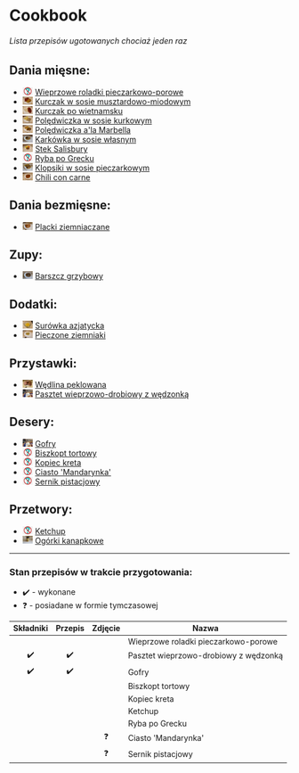 # Cookbook
###### Lista przepisów ugotowanych chociaż jeden raz 

## Dania mięsne:
- <img src='not-done.thumbnail.jpg' style='height: 1em;'> [Wieprzowe roladki pieczarkowo-porowe](meats/Wieprzowe_roladki_pieczarkowo-porowe.md)
- <img src='./meats/Kurczak_w_sosie_musztardowo-miodowym.thumbnail.jpg' style='height: 1em;'> [Kurczak w sosie musztardowo-miodowym](meats/Kurczak_w_sosie_musztardowo-miodowym.md)
- <img src='./meats/Kurczak_po_wietnamsku.thumbnail.jpg' style='height: 1em;'> [Kurczak po wietnamsku](meats/Kurczak_po_wietnamsku.md)
- <img src='./meats/Poledwiczka_w_sosie_kurkowym.thumbnail.jpg' style='height: 1em;'> [Polędwiczka w sosie kurkowym](meats/Poledwiczka_w_sosie_kurkowym.md)
- <img src='./meats/Poledwiczka_a-la_Marbella.thumbnail.jpg' style='height: 1em;'> [Polędwiczka a'la Marbella](meats/Poledwiczka_a-la_Marbella.md)
- <img src='./meats/Karkowka_w_sosie_wlasnym.thumbnail.jpg' style='height: 1em;'> [Karkówka w sosie własnym](meats/Karkowka_w_sosie_wlasnym.md)
- <img src='./meats/Stek_Salisbury.jpg' style='height: 1em;'> [Stek Salisbury](meats/Stek_Salisbury.md)
- <img src='not-done.thumbnail.jpg' style='height: 1em;'> [Ryba po Grecku](meats/Ryba_po_Grecku.md)
- <img src='./meats/Klopsiki_w_sosie_pieczarkowym.thumbnail.jpg' style='height: 1em;'> [Klopsiki w sosie pieczarkowym](meats/Klopsiki_w_sosie_pieczarkowym.md)
- <img src='./meats/Chili_con_carne.jpg' style='height: 1em;'> [Chili con carne](meats/Chili_con_carne.md)

## Dania bezmięsne:
- <img src='./vegs/Placki_ziemniaczane.thumbnail.jpg' style='height: 1em;'> [Placki ziemniaczane](vegs/Placki_ziemniaczane.md)

## Zupy:
- <img src='./soups/Barszcz_grzybowy.thumbnail.jpg' style='height: 1em;'> [Barszcz grzybowy](soups/Barszcz_grzybowy.md)

## Dodatki:
- <img src='./sides/Surowka_azjatycka.thumbnail.jpg' style='height: 1em;'> [Surówka azjatycka](sides/Surowka_azjatycka.md)
- <img src='./sides/Pieczone_ziemniaki.thumbnail.jpg' style='height: 1em;'> [Pieczone ziemniaki](sides/Pieczone_ziemniaki.md)

## Przystawki:
- <img src='./starters/Wedlina_peklowana.thumbnail.jpg' style='height: 1em;'> [Wędlina peklowana](starters/Wedlina_peklowana.md)
- <img src='template.thumbnail.jpg' style='height: 1em;'> [Pasztet wieprzowo-drobiowy z wędzonką](starters/Pasztet_wieprzowo-drobiowy_z_wedzonka.md)

## Desery:
- <img src='template.thumbnail.jpg' style='height: 1em;'> [Gofry](desserts/Gofry.md)
- <img src='not-done.thumbnail.jpg' style='height: 1em;'> [Biszkopt tortowy](desserts/Biszkopt_tortowy.md)
- <img src='not-done.thumbnail.jpg' style='height: 1em;'> [Kopiec kreta](desserts/Kopiec_kreta.md)
- <img src='not-done.thumbnail.jpg' style='height: 1em;'> [Ciasto 'Mandarynka'](desserts/Ciasto_-Mandarynka-.md)
- <img src='not-done.thumbnail.jpg' style='height: 1em;'> [Sernik pistacjowy](desserts/Sernik_pistacjowy.md)

## Przetwory:
- <img src='not-done.thumbnail.jpg' style='height: 1em;'> [Ketchup](preserves/Ketchup.md)
- <img src='./preserves/Ogorki_kanapkowe.thumbnail.jpg' style='height: 1em;'> [Ogórki kanapkowe](preserves/Ogorki_kanapkowe.md)

---
### Stan przepisów w trakcie przygotowania:
- ✔️ - wykonane
- ❓ - posiadane w formie tymczasowej
  
| Składniki | Przepis | Zdjęcie | Nazwa | 
| :-: | :-: | :-: | --- |
|  |  |  | Wieprzowe roladki pieczarkowo-porowe |
| ✔️ | ✔️ |  | Pasztet wieprzowo-drobiowy z wędzonką |
| ✔️ | ✔️ |  | Gofry |
|  |  |  | Biszkopt tortowy |
|  |  |  | Kopiec kreta |
|  |  |  | Ketchup |
|  |  |  | Ryba po Grecku |
|  |  | ❓ | Ciasto 'Mandarynka' |
|  |  | ❓ | Sernik pistacjowy |
